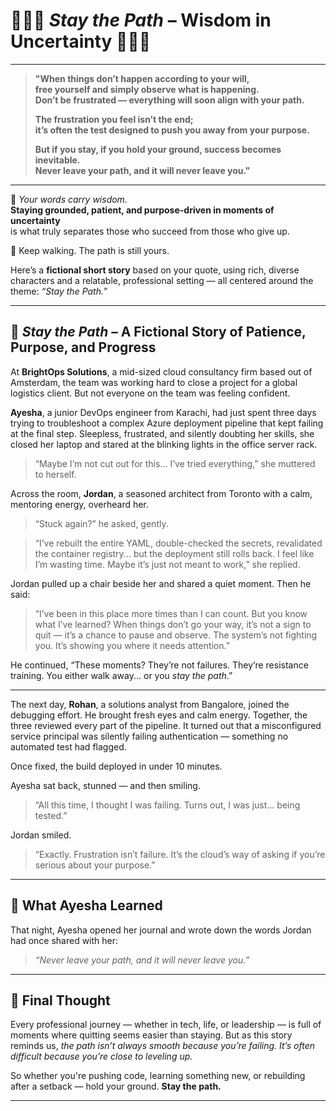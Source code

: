 # 🌟🧘‍♂️ *Stay the Path* – Wisdom in Uncertainty 🧘‍♀️🌟

---

> **"When things don’t happen according to your will,**  
> **free yourself and simply observe what is happening.**  
> **Don’t be frustrated — everything will soon align with your path.**  
>  
> **The frustration you feel isn’t the end;**  
> **it’s often the test designed to push you away from your purpose.**  
>  
> **But if you stay, if you hold your ground, success becomes inevitable.**  
> **Never leave your path, and it will never leave you."**

---

🧭 *Your words carry wisdom.*  
**Staying grounded, patient, and purpose-driven in moments of uncertainty**  
is what truly separates those who succeed from those who give up.

🌼 Keep walking. The path is still yours.


Here’s a **fictional short story** based on your quote, using rich, diverse characters and a relatable, professional setting — all centered around the theme: *“Stay the Path.”*

---

## 📖 *Stay the Path* – A Fictional Story of Patience, Purpose, and Progress

At **BrightOps Solutions**, a mid-sized cloud consultancy firm based out of Amsterdam, the team was working hard to close a project for a global logistics client. But not everyone on the team was feeling confident.

**Ayesha**, a junior DevOps engineer from Karachi, had just spent three days trying to troubleshoot a complex Azure deployment pipeline that kept failing at the final step. Sleepless, frustrated, and silently doubting her skills, she closed her laptop and stared at the blinking lights in the office server rack.

> “Maybe I’m not cut out for this... I’ve tried everything,” she muttered to herself.

Across the room, **Jordan**, a seasoned architect from Toronto with a calm, mentoring energy, overheard her.

> “Stuck again?” he asked, gently.

> “I’ve rebuilt the entire YAML, double-checked the secrets, revalidated the container registry... but the deployment still rolls back. I feel like I’m wasting time. Maybe it’s just not meant to work,” she replied.

Jordan pulled up a chair beside her and shared a quiet moment. Then he said:

> “I’ve been in this place more times than I can count. But you know what I’ve learned? When things don’t go your way, it’s not a sign to quit — it’s a chance to pause and observe. The system’s not fighting you. It’s showing you where it needs attention.”

He continued, “These moments? They’re not failures. They’re resistance training. You either walk away... or you *stay the path*.”

---

The next day, **Rohan**, a solutions analyst from Bangalore, joined the debugging effort. He brought fresh eyes and calm energy. Together, the three reviewed every part of the pipeline. It turned out that a misconfigured service principal was silently failing authentication — something no automated test had flagged.

Once fixed, the build deployed in under 10 minutes.

Ayesha sat back, stunned — and then smiling.

> “All this time, I thought I was failing. Turns out, I was just... being tested.”

Jordan smiled.

> “Exactly. Frustration isn’t failure. It’s the cloud’s way of asking if you’re serious about your purpose.”

---

## 🌟 What Ayesha Learned

That night, Ayesha opened her journal and wrote down the words Jordan had once shared with her:

> *“Never leave your path, and it will never leave you.”*

---

## 💬 Final Thought

Every professional journey — whether in tech, life, or leadership — is full of moments where quitting seems easier than staying. But as this story reminds us, *the path isn’t always smooth because you’re failing. It’s often difficult because you’re close to leveling up.*

So whether you're pushing code, learning something new, or rebuilding after a setback — hold your ground.
**Stay the path.**

---

